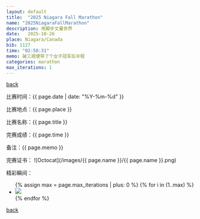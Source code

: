 ```yaml
---
layout: default
title:  "2025 Niagara Fall Marathon"
name: "2025NiagaraFallMarathon"
description: 用脚步丈量世界
date:   2025-10-26
place: Niagara/Canada
bib: 1127
time: "02:58:31"
memo: 破三顺便带了个女子冠军后半程
categories: marathon
max_iterations: 1
---
```

[back](/marathon)

比赛时间：{{ page.date | date: "%Y-%m-%d" }}

比赛地点：{{ page.place }}

比赛名称：{{ page.title }}

完赛成绩：{{ page.time }}

备注：{{ page.memo }}

完赛证书：
![Octocat](/images/{{ page.name }}/{{ page.name }}.png)

精彩瞬间：
<ul>
{% assign max = page.max_iterations | plus: 0 %}
{% for i in (1..max) %}
    <li><img src="/images/{{ page.name }}/{{ page.name }}-{{ i }}.jpeg"></li>
{% endfor %}
</ul>

[back](/marathon)

